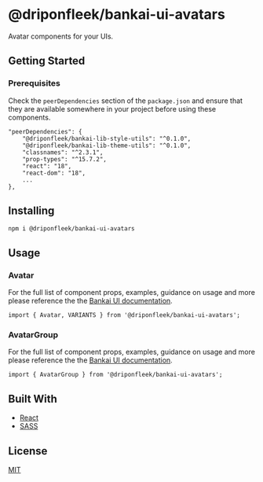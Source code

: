 # @driponfleek/bankai-ui-avatars
Avatar components for your UIs.

## Getting Started

### Prerequisites
Check the `peerDependencies` section of the `package.json` and ensure that they are available somewhere in your project before using these components.

```
"peerDependencies": {
    "@driponfleek/bankai-lib-style-utils": "^0.1.0",
    "@driponfleek/bankai-lib-theme-utils": "^0.1.0",
    "classnames": "^2.3.1",
    "prop-types": "^15.7.2",
    "react": "18",
    "react-dom": "18",
    ...
},
```

## Installing
```
npm i @driponfleek/bankai-ui-avatars
```

## Usage

### Avatar
For the full list of component props, examples, guidance on usage and more please reference the the [Bankai UI documentation](https://bankai-ui.com/?path=/story/components-avatars--avatar-story).

```
import { Avatar, VARIANTS } from '@driponfleek/bankai-ui-avatars';
```

### AvatarGroup
For the full list of component props, examples, guidance on usage and more please reference the the [Bankai UI documentation](https://bankai-ui.com/?path=/story/components-avatars--avatar-group-story).

```
import { AvatarGroup } from '@driponfleek/bankai-ui-avatars';
```

## Built With
* [React](https://github.com/facebook/react)
* [SASS](https://github.com/sass/sass)

## License
[MIT](../../../LICENSE)
